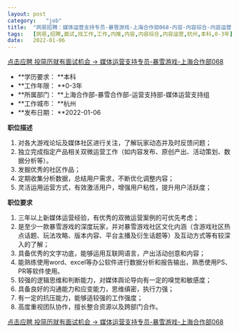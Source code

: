 ```yaml
---
layout:	post
category:	"job"
title:	"网易招聘：媒体运营支持专员-暴雪游戏-上海合作部068-内容-内容综合-内容运营-杭州本科0-3年"
tags:	[网易,招聘,面试,找工作,工作,内推,内容,内容综合,内容运营,杭州,本科,0-3年]
date:	2022-01-06
---
```


[点击应聘 投简历就有面试机会 -> 媒体运营支持专员-暴雪游戏-上海合作部068](http://mobile.bole.netease.com/bole/boleDetail?id=37243&employeeId=346f03c3cda5f04c&key=all)



- **学历要求： **本科
- **工作年限： **0-3年
- **所属部门： **上海合作部-暴雪合作部-运营支持部-媒体运营支持组
- **工作城市： **杭州
- **发布日期： **2022-01-06



**职位描述**
1. 对各大游戏论坛及媒体社区进行关注，了解玩家动态并及时反馈问题；
2. 独立完成指定产品相关双微运营工作（如内容发布、原创产出、活动策划、数据分析等）。
3. 发掘优秀的社区作品；
4. 定期收集分析数据，总结用户需求，不断优化调整内容；
5. 灵活运用运营方式，有效激活用户，增强用户粘性，提升用户活跃度；




**职位要求**
1. 三年以上新媒体运营经验，有优秀的双微运营案例的可优先考虑；
2. 是至少一款暴雪游戏的深度玩家，并对暴雪游戏社区文化内涵（含游戏社区热点话题、玩法攻略、版本内容、平台主播及衍生话题等）及互动方式等有较深入的了解；
3. 具备优秀的文字功底，能够运用互联网语言，产出活动创意和内容；
4. 能熟练使用word、excel等办公软件进行数据分析和报告输出，熟悉使用PS、PR等软件使用。
5. 较强的逻辑思维和判断能力，对媒体舆论导向有一定的嗅觉和敏感度；
6. 具备良好的沟通能力和应变能力，思维缜密，执行力强；
7. 有一定的抗压能力，能够适较强的工作强度；
8. 高度重视团队协作，擅长整合资源以及跨部门合作。



[点击应聘 投简历就有面试机会 -> 媒体运营支持专员-暴雪游戏-上海合作部068](http://mobile.bole.netease.com/bole/boleDetail?id=37243&employeeId=346f03c3cda5f04c&key=all)